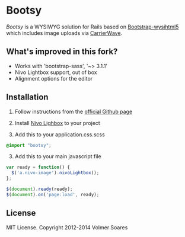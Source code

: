 # Bootsy

*Bootsy* is a WYSIWYG solution for Rails based on [Bootstrap-wysihtml5](https://github.com/jhollingworth/bootstrap-wysihtml5) which includes image uploads via [CarrierWave](https://github.com/carrierwaveuploader/carrierwave).

## What's improved in this fork?
* Works with 'bootstrap-sass', '~> 3.1.1'
* Nivo Lightbox support, out of box
* Alignment options for the editor


## Installation
1. Follow instructions from the [official Github page](https://github.com/volmer/bootsy/)

2. Install [Nivo Lighbox](http://dev7studios.com/plugins/nivo-lightbox/) to your project

3. Add this to your application.css.scss
```css
@import "bootsy";
```

3. Add this to your main javascript file
```javascript
var ready = function() {
  $('a.nivo-image').nivoLightbox();
};

$(document).ready(ready);
$(document).on('page:load', ready);
```

## License

MIT License. Copyright 2012-2014 Volmer Soares
